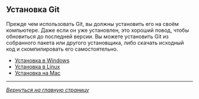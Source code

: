 ## Установка Git

Прежде чем использовать Git, вы должны установить его на своём компьютере. Даже если он уже установлен, это хороший повод, чтобы обновиться до последней версии. Вы можете установить Git из собранного пакета или другого установщика, либо скачать исходный код и скомпилировать его самостоятельно.

* [Установка в Windows](install_win.md)
* [Установка в Linux](install_lin.md)
* [Установка на Mac](install_mac.md)
---
*[Вернуться на главную страницу](../readme.md)*
